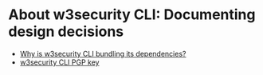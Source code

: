 # About w3security CLI: Documenting design decisions

- [Why is w3security CLI bundling its dependencies?](why-we-are-bundling-dependencies.md)
- [w3security CLI PGP key](w3security-code-signing-public.pgp)
